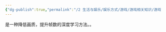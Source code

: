 ```yaml
---
{"dg-publish":true,"permalink":"/2 生活与娱乐/娱乐方式/游戏/游戏相关知识/游戏理论与技术/DLSS/","title":"DLSS"}
---
```



是一种降低画质，提升帧数的深度学习方法。。

